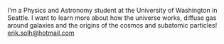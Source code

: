 I'm a Physics and Astronomy student at the University of Washington in Seattle.
I want to learn more about how the universe works, diffuse gas around galaxies and the origins of the cosmos and subatomic particles!
erik.solh@hotmail.com
